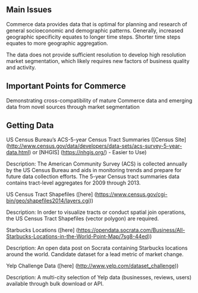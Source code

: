 ## Main Issues

Commerce data provides data that is optimal for planning and research of general socioeconomic and demographic patterns. Generally, increased geographic specificity equates to longer time steps. Shorter time steps equates to more geographic aggregation. 

The data does not provide sufficient resolution to develop high resolution market segmentation, which likely requires new factors of business quality and activity. 

## Important Points for Commerce

Demonstrating cross-compatibility of mature Commerce data and emerging data from novel sources through market segmentation

## Getting Data

US Census Bureau’s ACS-5-year Census Tract Summaries ([Census Site] (http://www.census.gov/data/developers/data-sets/acs-survey-5-year-data.html) or [NHGIS] (https://nhgis.org/) - Easier to Use)

Description: The American Community Survey (ACS) is collected annually by the US Census Bureau and aids in monitoring trends and prepare for future data collection efforts. The 5-year Census tract summaries data contains tract-level aggregates for 2009 through 2013. 

US Census Tract Shapefiles ([here] (https://www.census.gov/cgi-bin/geo/shapefiles2014/layers.cgi))

Description: In order to visualize tracts or conduct spatial join operations, the US Census Tract Shapefiles (vector polygon) are required.

Starbucks Locations ([here] (https://opendata.socrata.com/Business/All-Starbucks-Locations-in-the-World-Point-Map/7sg8-44ed))

Description: An open data post on Socrata containing Starbucks locations around the world. Candidate dataset for a lead metric of market change. 

Yelp Challenge Data ([here] (http://www.yelp.com/dataset_challenge))

Description: A multi-city selection of Yelp data (businesses, reviews, users) available through bulk download or API.
